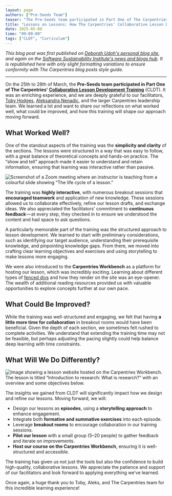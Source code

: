 ```yaml
---  
layout: page  
authors: ["Pre-Seeds Team"]  
teaser: "The Pre-Seeds team participated in Part One of The Carpentries' Collaborative Lesson Development Training, and here is their recap!"  
title: "Lessons on Lessons: How The Carpentries' Collaborative Lesson Development Training (CLDT) is Shaping our Approach"  
date: 2025-05-09  
time: "09:00:00"  
tags: ["CLDT", "Curriculum"]  
---
```


_This blog post was first published on [Deborah Udoh's personal blog site](https://medium.com/@deborahudoh02/lessons-on-lessons-how-cldt-is-shaping-our-approach-c16be44fae19), and again on the [Software Sustainability Institute's news and blogs hub](https://www.software.ac.uk/blog/lessons-lessons-how-cldt-shaping-our-approach). It is republished here with only slight formatting variations to ensure conformity with The Carpentries blog posts style guide._ 

---

On the 25th to 28th of March, the **Pre-Seeds team participated in Part One of The Carpentries' [Collaborative Lesson Development Training](/lesson-development/)** (CLDT). It was an enriching experience, and we are deeply grateful to our facilitators, [Toby Hodges](https://www.linkedin.com/in/toby-hodges-b572382b3/), [Aleksandra Nenadic](https://www.linkedin.com/in/aleksandra-nenadic-bb64b96/), and the larger Carpentries leadership team. We learned a lot and want to share our reflections on what worked well, what could be improved, and how this training will shape our approach moving forward.

## What Worked Well?

One of the standout aspects of the training was the **simplicity and clarity** of the sections. The lessons were structured in a way that was easy to follow, with a great balance of theoretical concepts and hands-on practice. The “show and tell” approach made it easier to understand and retain information, ensuring that learning was interactive rather than passive.

![Screenshot of a Zoom meeting where an instructor is teaching from a colourful slide showing “The life cycle of a lesson.”](/blog/2025/05/lesson-life-cycle-screenshot.jpg)


The training was **highly interactive**, with numerous breakout sessions that **encouraged teamwork** and application of new knowledge. These sessions allowed us to collaborate effectively, refine our lesson drafts, and exchange ideas. We also appreciated the facilitators’ commitment to **continuous feedback** — at every step, they checked in to ensure we understood the content and had space to ask questions.

A particularly memorable part of the training was the structured approach to lesson development. We learned to start with preliminary considerations, such as identifying our target audience, understanding their prerequisite knowledge, and pinpointing knowledge gaps. From there, we moved into crafting clear learning objectives and exercises and using storytelling to make lessons more engaging.

We were also introduced to the **Carpentries Workbench** as a platform for hosting our lesson, which was incredibly exciting. Learning about different types of [fenced divs](http://github.com/jgm/commonmark-hs/blob/master/commonmark-extensions/test/fenced_divs.md) and how they render on the site was an eye-opener. The wealth of additional reading resources provided us with valuable opportunities to explore concepts further at our own pace.

## What Could Be Improved?

While the training was well-structured and engaging, we felt that having **a little more time for collaboration** in breakout rooms would have been beneficial. Given the depth of each section, we sometimes felt rushed to complete activities. We understand that extending the training time may not be feasible, but perhaps adjusting the pacing slightly could help balance deep learning with time constraints.

## What Will We Do Differently?

![Image showing a lesson website hosted on the Carpentries Workbench. The lesson is titled “Introduction to research: What is research?” with an overview and some objectives below.](/blog/2025/05/pre-seeds-lesson-screenshot.jpg)

The insights we gained from CLDT will significantly impact how we design and refine our lessons. Moving forward, we will:

* Design our lessons as **episodes**, using a **storytelling approach** to enhance engagement.  
* Integrate both **formative and summative exercises** into each episode.  
* Leverage **breakout rooms** to encourage collaboration in our training sessions.  
* **Pilot our lesson** with a small group (5–20 people) to gather feedback and iterate on improvements.  
* **Host our course on the Carpentries Workbench**, ensuring it is well-structured and accessible.

The training has given us not just the tools but also the confidence to build high-quality, collaborative lessons. We appreciate the patience and support of our facilitators and look forward to applying everything we’ve learned.

Once again, a huge thank you to Toby, Aleks, and The Carpentries team for this incredible learning experience!
